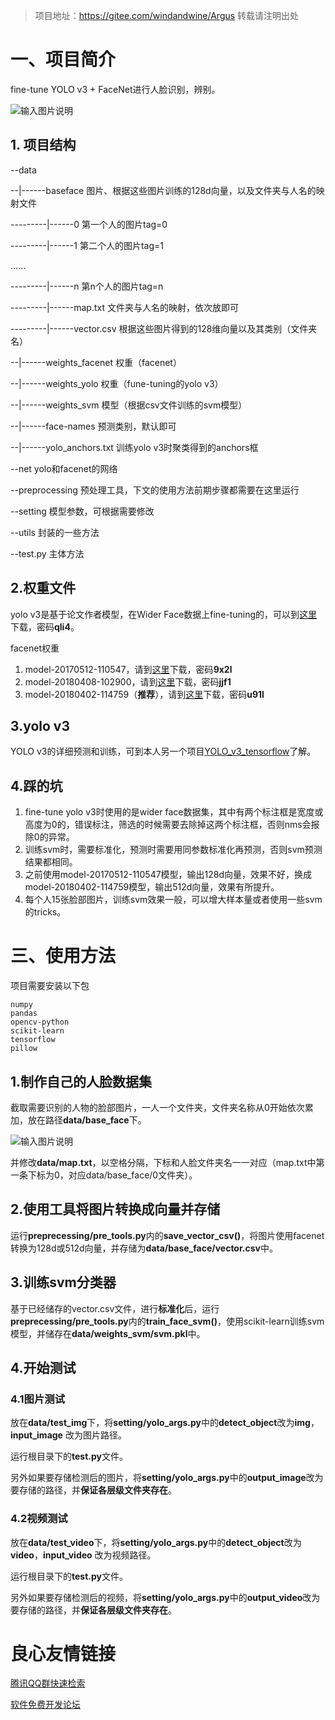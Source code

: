 > 项目地址：https://gitee.com/windandwine/Argus
> 转载请注明出处

# 一、项目简介

fine-tune YOLO v3 + FaceNet进行人脸识别，辨别。

![输入图片说明](https://images.gitee.com/uploads/images/2019/0917/164808_5e279300_1295352.png "result.png")

## 1. 项目结构

--data  

--|------baseface 图片、根据这些图片训练的128d向量，以及文件夹与人名的映射文件

---------|------0  第一个人的图片tag=0

---------|------1  第二个人的图片tag=1

......

---------|------n  第n个人的图片tag=n

---------|------map.txt  文件夹与人名的映射，依次放即可

---------|------vector.csv 根据这些图片得到的128维向量以及其类别（文件夹名）

--|------weights_facenet     权重（facenet）

--|------weights_yolo  权重（fune-tuning的yolo v3）

--|------weights_svm 模型（根据csv文件训练的svm模型）

--|------face-names 预测类别，默认即可

--|------yolo_anchors.txt  训练yolo v3时聚类得到的anchors框

--net  yolo和facenet的网络

--preprocessing  预处理工具，下文的使用方法前期步骤都需要在这里运行

--setting  模型参数，可根据需要修改

--utils 封装的一些方法

--test.py 主体方法


## 2.权重文件

yolo v3是基于论文作者模型，在Wider Face数据上fine-tuning的，可以到[这里](https://pan.baidu.com/s/1ifCaB2ASPQFPN1XGPGyplg)下载，密码**qli4**。

facenet权重

1. model-20170512-110547，请到[这里](https://pan.baidu.com/s/1pGDUIODBZ2Rvrr1MTRl9ZQ)下载，密码**9x2l**
2. model-20180408-102900，请到[这里](https://pan.baidu.com/s/1xe2dTQsgaXf3xTmCfVprDQ)下载，密码**jjf1**
3. model-20180402-114759（**推荐**），请到[这里](https://pan.baidu.com/s/1jkawg8u2rYLeLG0XF_3_Ug)下载，密码**u91l**


## 3.yolo v3

YOLO v3的详细预测和训练，可到本人另一个项目[YOLO_v3_tensorflow](https://gitee.com/windandwine/YOLO_v3_tensorflow)了解。

## 4.踩的坑

1. fine-tune yolo v3时使用的是wider face数据集，其中有两个标注框是宽度或高度为0的，错误标注，筛选的时候需要去除掉这两个标注框，否则nms会报除0的异常。
2. 训练svm时，需要标准化，预测时需要用同参数标准化再预测，否则svm预测结果都相同。
3. 之前使用model-20170512-110547模型，输出128d向量，效果不好，换成model-20180402-114759模型，输出512d向量，效果有所提升。
4. 每个人15张脸部图片，训练svm效果一般，可以增大样本量或者使用一些svm的tricks。

# 三、使用方法

项目需要安装以下包

```
numpy
pandas
opencv-python
scikit-learn
tensorflow
pillow
```

## 1.制作自己的人脸数据集

截取需要识别的人物的脸部图片，一人一个文件夹，文件夹名称从0开始依次累加，放在路径**data/base_face**下。

![输入图片说明](https://images.gitee.com/uploads/images/2019/0917/111219_bbb5330d_1295352.png "face.png")

并修改**data/map.txt**，以空格分隔，下标和人脸文件夹名一一对应（map.txt中第一条下标为0，对应data/base_face/0文件夹）。

## 2.使用工具将图片转换成向量并存储

运行**preprecessing/pre_tools.py**内的**save_vector_csv()**，将图片使用facenet转换为128d或512d向量，并存储为**data/base_face/vector.csv**中。

## 3.训练svm分类器

基于已经储存的vector.csv文件，进行**标准化**后，运行**preprecessing/pre_tools.py**内的**train_face_svm()**，使用scikit-learn训练svm模型，并储存在**data/weights_svm/svm.pkl**中。

## 4.开始测试

### 4.1图片测试

放在**data/test_img**下，将**setting/yolo_args.py**中的**detect_object**改为**img**，**input_image** 改为图片路径。

运行根目录下的**test.py**文件。

另外如果要存储检测后的图片，将**setting/yolo_args.py**中的**output_image**改为要存储的路径，并**保证各层级文件夹存在**。

### 4.2视频测试

放在**data/test_video**下，将**setting/yolo_args.py**中的**detect_object**改为**video**，**input_video** 改为视频路径。

运行根目录下的**test.py**文件。

另外如果要存储检测后的视频，将**setting/yolo_args.py**中的**output_video**改为要存储的路径，并**保证各层级文件夹存在**。

 # 良心友情链接

[腾讯QQ群快速检索](http://u.720life.cn/s/8cf73f7c)

[软件免费开发论坛](http://u.720life.cn/s/bbb01dc0)